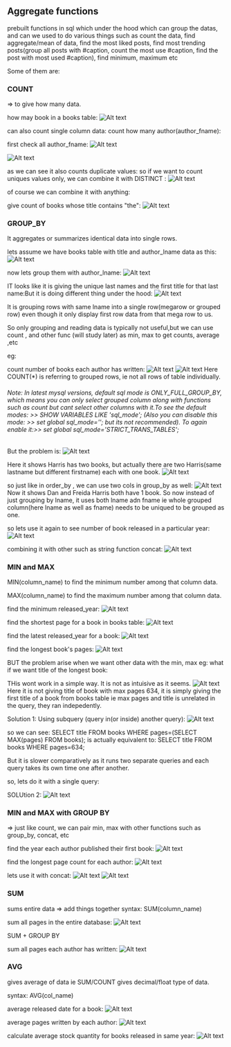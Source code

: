 ## Aggregate functions

prebuilt functions in sql which under the hood which can group the datas, and can we used to do various things such as count the data, find aggregate/mean of data, find the most liked posts, find most trending posts(group all posts with #caption, count the most use #caption, find the post with most used #caption), find minimum, maximum etc

Some of them are:

### COUNT

=> to give how many data.

how may book in a books table:
![Alt text](image-146.png)

can also count single column data:
count how many author(author_fname):

first check all author_fname:
![Alt text](image-147.png)

![Alt text](image-148.png)

as we can see it also counts duplicate values:
so if we want to count uniques values only, we can combine it with DISTINCT :
![Alt text](image-149.png)

of course we can combine it with anything:

give count of books whose title contains "the":
![Alt text](image-150.png)

### GROUP_BY

It aggregates or summarizes identical data into single rows.

lets assume we have books table with title and author_lname data as this:
![Alt text](image-151.png)

now lets group them with author_lname:
![Alt text](image-152.png)

IT looks like it is giving the unique last names and the first title for that last name:But it is doing different thing under the hood:
![Alt text](image-153.png)

It is grouping rows with same lname into a single row(megarow or grouped row) even though it only display first row data from that mega row to us.

So only grouping and reading data is typically not useful,but we can use count , and other func (will study later) as min, max to get counts, average ,etc

eg:

count number of books each author has written:
![Alt text](image-154.png)
![Alt text](image-155.png)
Here COUNT(\*) is referring to grouped rows, ie not all rows of table individually.

###### Note: In latest mysql versions, default sql mode is ONLY_FULL_GROUP_BY, which means you can only select grouped column along with functions such as count but cant select other columns with it.To see the default modes: >> SHOW VARIABLES LIKE 'sql_mode'; (Also you can disable this mode: >> set global sql_mode=''; but its not recommended). To again enable it:>> set global sql_mode='STRICT_TRANS_TABLES';

But the problem is:
![Alt text](image-156.png)

Here it shows Harris has two books, but actually there are two Harris(same lastname but different firstname) each with one book.
![Alt text](image-157.png)

so just like in order_by , we can use two cols in group_by as well:
![Alt text](image-158.png)
Now it shows Dan and Freida Harris both have 1 book.
So now instead of just grouping by lname, it uses both lname adn fname ie whole grouped column(here lname as well as fname) needs to be uniqued to be grouped as one.

so lets use it again to see number of book released in a particular year:
![Alt text](image-159.png)

combining it with other such as string function concat:
![Alt text](image-160.png)

### MIN and MAX

MIN(column_name) to find the minimum number among that column data.

MAX(column_name) to find the maximum number among that column data.

find the minimum released_year:
![Alt text](image-161.png)

find the shortest page for a book in books table:
![Alt text](image-162.png)

find the latest released_year for a book:
![Alt text](image-163.png)

find the longest book's pages:
![Alt text](image-164.png)

BUT the problem arise when we want other data with the min, max
eg: what if we want title of the longest book:

THis wont work in a simple way. It is not as intuisive as it seems.
![Alt text](image-165.png)
Here it is not giving title of book with max pages 634, it is simply giving the first title of a book from books table ie max pages and title is unrelated in the query, they ran indepedently.

Solution 1: Using subquery (query in(or inside) another query):
![Alt text](image-166.png)

so we can see:
SELECT title FROM books WHERE pages=(SELECT MAX(pages) FROM books);
is actually equivalent to:
SELECT title FROM books WHERE pages=634;

But it is slower comparatively as it runs two separate queries and each query takes its own time one after another.

so, lets do it with a single query:

SOLUtion 2:
![Alt text](image-167.png)

### MIN and MAX with GROUP BY

=> just like count, we can pair min, max with other functions such as group_by, concat, etc

find the year each author published their first book:
![Alt text](image-168.png)

find the longest page count for each author:
![Alt text](image-169.png)

lets use it with concat:
![Alt text](image-170.png)
![Alt text](image-171.png)

### SUM

sums entire data => add things together
syntax: SUM(column_name)

sum all pages in the
entire database:
![Alt text](image-172.png)

SUM + GROUP BY

sum all pages each author has written:
![Alt text](image-173.png)

### AVG

gives average of data ie SUM/COUNT
gives decimal/float type of data.

syntax: AVG(col_name)

average released date for a book:
![Alt text](image-174.png)

average pages written by each author:
![Alt text](image-175.png)

calculate average stock quantity for books released in same year:
![Alt text](image-176.png)
